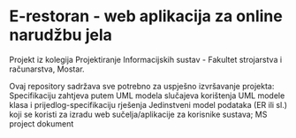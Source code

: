 # E-restoran - web aplikacija za online narudžbu jela

Projekt iz kolegija Projektiranje Informacijskih sustav - Fakultet strojarstva i računarstva, Mostar.

Ovaj repository sadržava sve potrebno za uspješno izvršavanje projekta:
Specifikaciju zahtjeva putem UML modela slučajeva korištenja
UML modele klasa i  prijedlog-specifikaciju rješenja
Jedinstveni model podataka (ER ili sl.) koji se koristi za izradu web sučelja/aplikacije za korisnike sustava;
MS project dokument

